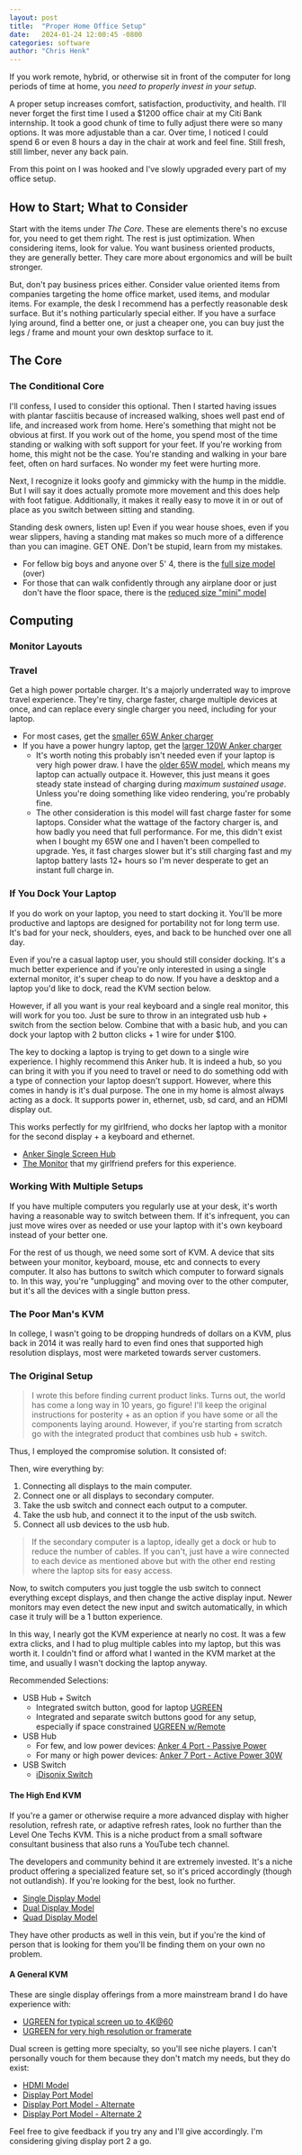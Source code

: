```yaml
---
layout: post
title:  "Proper Home Office Setup"
date:   2024-01-24 12:00:45 -0800
categories: software
author: "Chris Henk"
---
```


If you work remote, hybrid, or otherwise sit in front of the computer for long periods of time at home, you *need to properly invest in your setup*.

A proper setup increases comfort, satisfaction, productivity, and health. I'll never forget the first time I used a $1200 office chair at my Citi Bank internship. It took a good chunk of time to fully adjust there were so many options. It was more adjustable than a car. Over time, I noticed I could spend 6 or even 8 hours a day in the chair at work and feel fine. Still fresh, still limber, never any back pain.

From this point on I was hooked and I've slowly upgraded every part of my office setup.

## How to Start; What to Consider

Start with the items under *The Core*. These are elements there's no excuse for, you need to get them right. The rest is just optimization. When considering items, look for value. You want business oriented products, they are generally better. They care more about ergonomics and will be built stronger.

But, don't pay business prices either. Consider value oriented items from companies targeting the home office market, used items, and modular items. For example, the desk I recommend has a perfectly reasonable desk surface. But it's nothing particularly special either. If you have a surface lying around, find a better one, or just a cheaper one, you can buy just the legs / frame and mount your own desktop surface to it.

## The Core

### The Conditional Core

I'll confess, I used to consider this optional. Then I started having issues with plantar fasciitis because of increased walking, shoes well past end of life, and increased work from home. Here's something that might not be obvious at first. If you work out of the home, you spend most of the time standing or walking with soft support for your feet. If you're working from home, this might not be the case. You're standing and walking in your bare feet, often on hard surfaces. No wonder my feet were hurting more.

Next, I recognize it looks goofy and gimmicky with the hump in the middle. But I will say it does actually promote more movement and this does help with foot fatigue. Additionally, it makes it really easy to move it in or out of place as you switch between sitting and standing.

Standing desk owners, listen up! Even if you wear house shoes, even if you wear slippers, having a standing mat makes so much more of a difference than you can imagine. GET ONE. Don't be stupid, learn from my mistakes.

- For fellow big boys and anyone over 5' 4, there is the [full size model](https://amzn.to/3SzI29e) (over)
- For those that can walk confidently through any airplane door or just don't have the floor space, there is the [reduced size "mini" model](https://amzn.to/42d4x72)

## Computing

### Monitor Layouts

### Travel

Get a high power portable charger. It's a majorly underrated way to improve travel experience. They're tiny, charge faster, charge multiple devices at once, and can replace every single charger you need, including for your laptop.

- For most cases, get the [smaller 65W Anker charger](https://amzn.to/3SgI8RD)
- If you have a power hungry laptop, get the [larger 120W Anker charger](https://amzn.to/3uao3o4)
    - It's worth noting this probably isn't needed even if your laptop is very high power draw. I have the [older 65W model](https://amzn.to/3SgI8RD), which means my laptop can actually outpace it. However, this just means it goes steady state instead of charging during *maximum sustained usage*. Unless you're doing something like video rendering, you're probably fine.
    - The other consideration is this model will fast charge faster for some laptops. Consider what the wattage of the factory charger is, and how badly you need that full performance. For me, this didn't exist when I bought my 65W one and I haven't been compelled to upgrade. Yes, it fast charges slower but it's still charging fast and my laptop battery lasts 12+ hours so I'm never desperate to get an instant full charge in.

### If You Dock Your Laptop

If you do work on your laptop, you need to start docking it. You'll be more productive and laptops are designed for portability not for long term use. It's bad for your neck, shoulders, eyes, and back to be hunched over one all day.

Even if you're a casual laptop user, you should still consider docking. It's a much better experience and if you're only interested in using a single external monitor, it's super cheap to do now. If you have a desktop and a laptop you'd like to dock, read the KVM section below.

However, if all you want is your real keyboard and a single real monitor, this will work for you too. Just be sure to throw in an integrated usb hub + switch from the section below. Combine that with a basic hub, and you can dock your laptop with 2 button clicks + 1 wire for under $100.

The key to docking a laptop is trying to get down to a single wire experience. I highly recommend this Anker hub. It is indeed a hub, so you can bring it with you if you need to travel or need to do something odd with a type of connection your laptop doesn't support. However, where this comes in handy is it's dual purpose. The one in my home is almost always acting as a dock. It supports power in, ethernet, usb, sd card, and an HDMI display out.

This works perfectly for my girlfriend, who docks her laptop with a monitor for the second display + a keyboard and ethernet.

- [Anker Single Screen Hub](https://www.amazon.com/gp/product/B087QZVQJX/ref=ppx_yo_dt_b_search_asin_title?ie=UTF8&amp;th=1&_encoding=UTF8&tag=ghastlypropos-20&linkCode=ur2&linkId=a3f2afb561d1f4ea1c0b21d756ff7220&camp=1789&creative=9325)
- [The Monitor](https://www.amazon.com/LG-27UN850-W-DisplayHDR-Borderless-Adjustable/dp/B08CVTTNN4/ref=sr_1_3?crid=30E4ZAZ8BJM0W&amp;keywords=lg%252B4k%252Bmonitor%252B27%252Binch&amp;qid=1705961646&amp;sprefix=lg%252B4k%252Bmonitor%252B27%252Binc%252Caps%252C124&amp;sr=8-3&amp;th=1&_encoding=UTF8&tag=ghastlypropos-20&linkCode=ur2&linkId=6943ffe903587a6b1cc29df9ccb1cdb7&camp=1789&creative=9325) that my girlfriend prefers for this experience.

### Working With Multiple Setups

If you have multiple computers you regularly use at your desk, it's worth having a reasonable way to switch between them. If it's infrequent, you can just move wires over as needed or use your laptop with it's own keyboard instead of your better one.

For the rest of us though, we need some sort of KVM. A device that sits between your monitor, keyboard, mouse, etc and connects to every computer. It also has buttons to switch which computer to forward signals to. In this way, you're "unplugging" and moving over to the other computer, but it's all the devices with a single button press.

### The Poor Man's KVM

In college, I wasn't going to be dropping hundreds of dollars on a KVM, plus back in 2014 it was really hard to even find ones that supported high resolution displays, most were marketed towards server customers.

### The Original Setup

> I wrote this before finding current product links. Turns out, the world has come a long way in 10 years, go figure! I'll keep the original instructions for posterity + as an option if you have some or all the components laying around. However, if you're starting from scratch go with the integrated product that combines usb hub + switch.

Thus, I employed the compromise solution. It consisted of:

Then, wire everything by:

1. Connecting all displays to the main computer.
1. Connect one or all displays to secondary computer.
1. Take the usb switch and connect each output to a computer.
1. Take the usb hub, and connect it to the input of the usb switch.
1. Connect all usb devices to the usb hub.

> If the secondary computer is a laptop, ideally get a dock or hub to reduce the number of cables. If you can't, just have a wire connected to each device as mentioned above but with the other end resting where the laptop sits for easy access.

Now, to switch computers you just toggle the usb switch to connect everything except displays, and then change the active display input. Newer monitors may even detect the new input and switch automatically, in which case it truly will be a 1 button experience.

In this way, I nearly got the KVM experience at nearly no cost. It was a few extra clicks, and I had to plug multiple cables into my laptop, but this was worth it. I couldn't find or afford what I wanted in the KVM market at the time, and usually I wasn't docking the laptop anyway.

Recommended Selections:

- USB Hub + Switch
    - Integrated switch button, good for laptop [UGREEN](https://amzn.to/42ic3NK)
    - Integrated and separate switch buttons good for any setup, especially if space constrained [UGREEN w/Remote](https://amzn.to/496Pqyc)
- USB Hub
    - For few, and low power devices: [Anker 4 Port - Passive Power](https://amzn.to/42miNdO)
    - For many or high power devices: [Anker 7 Port - Active Power 30W](https://amzn.to/49c292O)
- USB Switch
    - [iDisonix Switch](https://amzn.to/3UhuyjB)

#### The High End KVM

If you're a gamer or otherwise require a more advanced display with higher resolution, refresh rate, or adaptive refresh rates, look no further than the Level One Techs KVM. This is a niche product from a small software consultant business that also runs a YouTube tech channel.

The developers and community behind it are extremely invested. It's a niche product offering a specialized feature set, so it's priced accordingly (though not outlandish). If you're looking for the best, look no further.

- [Single Display Model](https://www.store.level1techs.com/products/p/14-kvm-switch-single-monitor-2computer-64pfg-7l6da)
- [Dual Display Model](https://www.store.level1techs.com/products/p/14-kvm-switch-dual-monitor-2computer-z5erd-n6mbj)
- [Quad Display Model](https://www.store.level1techs.com/products/p/14-kvm-switch-quad-monitor-2computer-t6dr4-6cwaa)

They have other products as well in this vein, but if you're the kind of person that is looking for them you'll be finding them on your own no problem.

#### A General KVM

These are single display offerings from a more mainstream brand I do have experience with:

- [UGREEN for typical screen up to 4K@60](https://amzn.to/42brbg9)
- [UGREEN for very high resolution or framerate](https://amzn.to/3HAWasr)

Dual screen is getting more specialty, so you'll see niche players. I can't personally vouch for them because they don't match my needs, but they do exist:

- [HDMI Model](https://amzn.to/4beDJaE)
- [Display Port Model](https://amzn.to/3SgI8RD)
- [Display Port Model - Alternate](https://amzn.to/3HyMU83)
- [Display Port Model - Alternate 2](https://amzn.to/3w1fe0c)

Feel free to give feedback if you try any and I'll give accordingly. I'm considering giving display port 2 a go.
